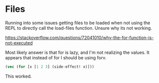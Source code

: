 # Files

Running into some issues getting files to be loaded when not using the REPL to directly call the load-files function. Unsure why its not working.

https://stackoverflow.com/questions/72041010/why-the-for-function-is-not-executed

Most likely answer is that for is lazy, and I'm not realizing the values. It appears that instead of for I should be using forv.

```clojure
(vec (for [x [1 2 3] (side-effect! x)]))
```

This worked.
